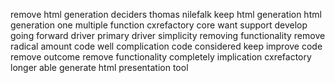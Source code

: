 remove html generation deciders thomas nilefalk keep html generation html generation one multiple function cxrefactory core want support develop going forward driver primary driver simplicity removing functionality remove radical amount code well complication code considered keep improve code remove outcome remove functionality completely implication cxrefactory longer able generate html presentation tool